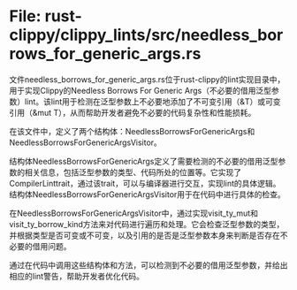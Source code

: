 # File: rust-clippy/clippy_lints/src/needless_borrows_for_generic_args.rs

文件needless_borrows_for_generic_args.rs位于rust-clippy的lint实现目录中，用于实现Clippy的Needless Borrows For Generic Args（不必要的借用泛型参数）lint。该lint用于检测在泛型参数上不必要地添加了不可变引用（&T）或可变引用（&mut T），从而帮助开发者避免不必要的代码复杂性和性能损耗。

在该文件中，定义了两个结构体：NeedlessBorrowsForGenericArgs和NeedlessBorrowsForGenericArgsVisitor。

结构体NeedlessBorrowsForGenericArgs定义了需要检测的不必要的借用泛型参数的相关信息，包括泛型参数的类型、代码所处的位置等。它实现了CompilerLinttrait，通过该trait，可以与编译器进行交互，实现lint的具体逻辑。结构体NeedlessBorrowsForGenericArgsVisitor用于在代码中进行具体的检查。

在NeedlessBorrowsForGenericArgsVisitor中，通过实现visit_ty_mut和visit_ty_borrow_kind方法来对代码进行遍历和处理。它会检查泛型参数的类型，并根据类型是否可变或不可变，以及引用的是否是泛型参数本身来判断是否存在不必要的借用问题。

通过在代码中调用这些结构体和方法，可以检测到不必要的借用泛型参数，并给出相应的lint警告，帮助开发者优化代码。

